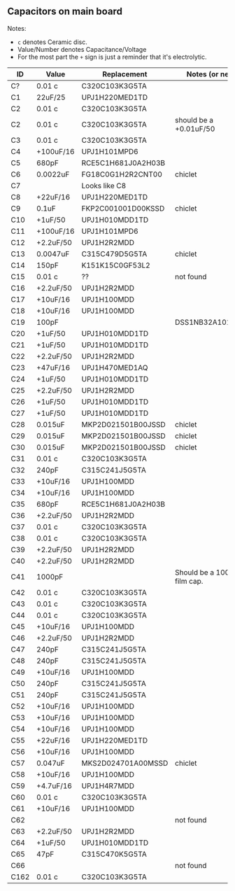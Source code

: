## Capacitors on main board

Notes:

* `c` denotes Ceramic disc.
* Value/Number denotes  Capacitance/Voltage 
* For the most part the `+` sign is just a reminder that it's
electrolytic.

ID | Value | Replacement | Notes (or near)
---|-------|-------------|---------------
C? | 0.01 c | C320C103K3G5TA |  
C1 | 22uF/25 | UPJ1H220MED1TD  |  
C2 | 0.01 c | C320C103K3G5TA |  
C2 | 0.01 c | C320C103K3G5TA | should be a +0.01uF/50 
C3 | 0.01 c | C320C103K3G5TA |  
C4 | +100uF/16 | UPJ1H101MPD6  |  
C5 | 680pF | RCE5C1H681J0A2H03B |  
C6 | 0.0022uF | FG18C0G1H2R2CNT00  | chiclet 
C7 |  | Looks like C8 |  
C8 | +22uF/16 | UPJ1H220MED1TD  |  
C9 | 0.1uF |  FKP2C001001D00KSSD | chiclet 
C10 | +1uF/50 | UPJ1H010MDD1TD  |  
C11 | +100uF/16 | UPJ1H101MPD6  |  
C12 | +2.2uF/50 | UPJ1H2R2MDD  |  
C13 | 0.0047uF | C315C479D5G5TA  | chiclet 
C14 | 150pF | K151K15C0GF53L2  |  
C15 | 0.01 c | ?? | not found 
C16 | +2.2uF/50 | UPJ1H2R2MDD  |  
C17 | +10uF/16 | UPJ1H100MDD  |  
C18 | +10uF/16 | UPJ1H100MDD  |  
C19 | 100pF |  | DSS1NB32A101Q91A 
C20 | +1uF/50 | UPJ1H010MDD1TD  |  
C21 | +1uF/50 | UPJ1H010MDD1TD  |  
C22 | +2.2uF/50 | UPJ1H2R2MDD  |  
C23 | +47uF/16 | UPJ1H470MED1AQ  |  
C24 | +1uF/50 | UPJ1H010MDD1TD  |  
C25 | +2.2uF/50 | UPJ1H2R2MDD  |  
C26 | +1uF/50 | UPJ1H010MDD1TD  |  
C27 | +1uF/50 | UPJ1H010MDD1TD  |  
C28 | 0.015uF | MKP2D021501B00JSSD  | chiclet 
C29 | 0.015uF | MKP2D021501B00JSSD  | chiclet 
C30 | 0.015uF | MKP2D021501B00JSSD  | chiclet 
C31 | 0.01 c | C320C103K3G5TA |  
C32 | 240pF | C315C241J5G5TA  |  
C33 | +10uF/16 | UPJ1H100MDD  |  
C34 | +10uF/16 | UPJ1H100MDD  |  
C35 | 680pF | RCE5C1H681J0A2H03B |  
C36 | +2.2uF/50 | UPJ1H2R2MDD  |  
C37 | 0.01 c | C320C103K3G5TA |  
C38 | 0.01 c | C320C103K3G5TA |  
C39 | +2.2uF/50 | UPJ1H2R2MDD  |  
C40 | +2.2uF/50 | UPJ1H2R2MDD  |  
C41 | 1000pF |  | Should be a 1000pF film cap. 
C42 | 0.01 c | C320C103K3G5TA |  
C43 | 0.01 c | C320C103K3G5TA |  
C44 | 0.01 c | C320C103K3G5TA |  
C45 | +10uF/16 | UPJ1H100MDD  |  
C46 | +2.2uF/50 | UPJ1H2R2MDD  |  
C47 | 240pF | C315C241J5G5TA  |  
C48 | 240pF | C315C241J5G5TA  |  
C49 | +10uF/16 | UPJ1H100MDD  |  
C50 | 240pF | C315C241J5G5TA  |  
C51 | 240pF | C315C241J5G5TA  |  
C52 | +10uF/16 | UPJ1H100MDD  |  
C53 | +10uF/16 | UPJ1H100MDD  |  
C54 | +10uF/16 | UPJ1H100MDD  |  
C55 | +22uF/16 | UPJ1H220MED1TD  |  
C56 | +10uF/16 | UPJ1H100MDD  |  
C57 | 0.047uF | MKS2D024701A00MSSD  | chiclet 
C58 | +10uF/16 | UPJ1H100MDD  |  
C59 | +4.7uF/16 | UPJ1H4R7MDD  |  
C60 | 0.01 c | C320C103K3G5TA |  
C61 | +10uF/16 | UPJ1H100MDD  |  
C62 |  |  | not found 
C63 | +2.2uF/50 | UPJ1H2R2MDD  |  
C64 | +1uF/50 | UPJ1H010MDD1TD  |  
C65 | 47pF | C315C470K5G5TA |  
C66 |  |  | not found 
C162 | 0.01 c | C320C103K3G5TA |  
